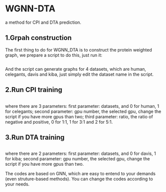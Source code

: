 # WGNN-DTA
a method for CPI and DTA prediction.
## 1.Grpah construction
The first thing to do for WGNN_DTA is to construct the protein weighted graph, we prepare a script to do this, just run it:
 ~~~ python graph_prepare.py 
 ~~~
And the script can generate graphs for 4 datasets, which are human, celegants, davis and kiba, just simply edit the dataset name in the script.
## 2.Run CPI training
~~~ python train_cpi.py 0 0 0 
~~~
where there are 3 parameters:
first parameter: datasets, and 0 for human, 1 for celegants;
second parameter: gpu number, the selected gpu, change the script if you have more gpus than two;
third parameter: ratio, the ratio of negative and positive, 0 for 1:1, 1 for 3:1 and 2 for 5:1.
## 3.Run DTA training
~~~ python train_dta.py 0 0 
~~~
where there are 2 parameters:
first parameter: datasets, and 0 for davis, 1 for kiba;
second parameter: gpu number, the selected gpu, change the script if you have more gpus than two.

The codes are based on GNN, which are easy to entend to your demands (even struture-based methods). You can change the codes according to your needs.
